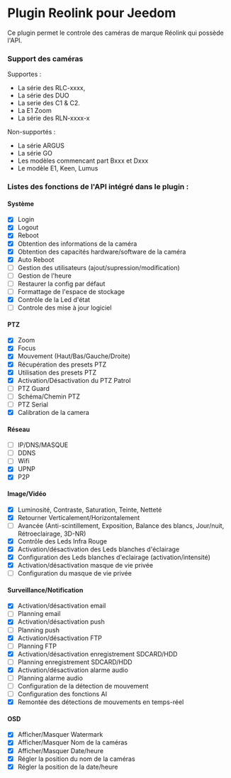 # Plugin Reolink pour Jeedom

Ce plugin permet le controle des caméras de marque Réolink qui possède l'API.

### Support des caméras

Supportes :

* La série des RLC-xxxx,
* La série des DUO
* La serie des C1 & C2.
* La E1 Zoom
* La série des RLN-xxxx-x

Non-supportés :

* La série ARGUS
* La série GO
* Les modèles commencant part Bxxx et Dxxx
* Le modèle E1, Keen, Lumus

### Listes des fonctions de l'API intégré dans le plugin :

#### Système
- [x] Login
- [x] Logout
- [x] Reboot
- [x] Obtention des informations de la caméra
- [x] Obtention des capacités hardware/software de la caméra
- [x] Auto Reboot
- [ ] Gestion des utilisateurs (ajout/supression/modification)
- [ ] Gestion de l'heure
- [ ] Restaurer la config par défaut
- [ ] Formattage de l'espace de stockage
- [x] Contrôle de la Led d'état
- [ ] Controle des mise à jour logiciel

#### PTZ
- [x] Zoom
- [x] Focus
- [x] Mouvement (Haut/Bas/Gauche/Droite)
- [x] Récupération des presets PTZ
- [x] Utilisation des presets PTZ
- [x] Activation/Désactivation du PTZ Patrol
- [ ] PTZ Guard
- [ ] Schéma/Chemin PTZ
- [ ] PTZ Serial
- [X] Calibration de la camera

#### Réseau
- [ ] IP/DNS/MASQUE
- [ ] DDNS
- [ ] Wifi
- [X] UPNP
- [X] P2P

#### Image/Vidéo
- [x] Luminosité, Contraste, Saturation, Teinte, Netteté
- [x] Retourner Verticalement/Horizontalement
- [ ] Avancée (Anti-scintillement, Exposition, Balance des blancs, Jour/nuit, Rétroeclairage, 3D-NR)
- [x] Contrôle des Leds Infra Rouge
- [x] Activation/désactivation des Leds blanches d'éclairage
- [X] Configuration des Leds blanches d'eclairage (activation/intensité)
- [x] Activation/désactivation masque de vie privée
- [ ] Configuration du masque de vie privée

#### Surveillance/Notification
- [x] Activation/désactivation email
- [ ] Planning email
- [x] Activation/désactivation push
- [ ] Planning push
- [x] Activation/désactivation FTP
- [ ] Planning FTP
- [x] Activation/désactivation enregistrement SDCARD/HDD
- [ ] Planning enregistrement SDCARD/HDD
- [x] Activation/désactivation alarme audio
- [ ] Planning alarme audio
- [ ] Configuration de la détection de mouvement
- [ ] Configuration des fonctions AI
- [x] Remontée des détections de mouvements en temps-réel

#### OSD
- [x] Afficher/Masquer Watermark
- [x] Afficher/Masquer Nom de la caméras
- [x] Afficher/Masquer Date/heure
- [x] Régler la position du nom de la caméras
- [x] Régler la position de la date/heure
